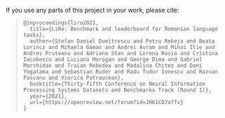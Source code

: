 If you use any parts of this project in your work, please cite:

>     @inproceedings{liro2021,
>       title={LiRo: Benchmark and leaderboard for Romanian language tasks},
>       author={Stefan Daniel Dumitrescu and Petru Rebeja and Beata Lorincz and Mihaela Gaman and Andrei Avram and Mihai Ilie and Andrei Pruteanu and Adriana Stan and Lorena Rosia and Cristina Iacobescu and Luciana Morogan and George Dima and Gabriel Marchidan and Traian Rebedea and Madalina Chitez and Dani Yogatama and Sebastian Ruder and Radu Tudor Ionescu and Razvan Pascanu and Viorica Patraucean},
>       booktitle={Thirty-fifth Conference on Neural Information Processing Systems Datasets and Benchmarks Track (Round 1)},
>       year={2021},
>       url={https://openreview.net/forum?id=JH61CD7afTv}
>     }
